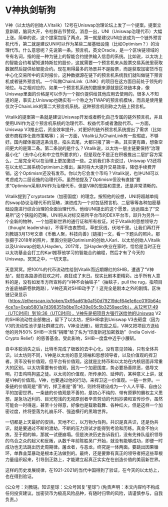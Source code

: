 # V神执剑斩狗

V神（以太坊的创始人Vitalik）12号在Uniswap治理论坛上发了一个提案。提案立意新颖，脑洞大开，令社群击节赞叹。消息一出，UNI（Uniswap治理代币）大幅上涨。简单的说，这个提案包括了两点，第一就是建议UNI应该成为一个链外预言机代币，第二就是建议UNI可以作为某些二层基础设施（比如Optimism？）的治理代币。什么意思呢？先说第一条。预言机，英文Oracle，是一个区块链领域的专有名词，指的是一种为链上的智能合约提供输入信息的系统。比如说，以太坊上的智能合约希望知道特斯拉的股价，这就需要一个预言机来从股票交易系统里获取数据然后提供给智能合约。现在用得最多的场景并不是股票，而是获取加密货币在中心化交易所中的实时报价。这种数据源在链下的预言机系统我们就叫做链下预言机或者链外预言机。一个叫做ChainLink（LINK）的项目在这方面目前处于领先的地位。与之相对应的，如果一个预言机系统的数据来源就是区块链本身，像Uniswap里面的价格是可以作为一个报价提供给其他应用去使用的。很多人不知道的是，事实上Uniswap也确实有一个称之为TWAP的预言机模块，而且是使用量仅次于ChainLink的第二大预言机系统。这种预言机则称之为链上预言机。

Vitalik的提案第一条就是建议Uniswap开发或者孵化自己专属的链外预言机，并且使用UNI作为这个预言机系统的治理代币、权益代币或者激励代币。一方面，Uniswap V3推出后，资金效率提升，对更好的链外预言机系统提出了需求（比如做市商程序化做市策略等）；另一方面，Vitalik认为ChainLink有一些瑕疵，不够好。国内媒体报道这条消息，掐头去尾，大都只报了第一条。其实更有趣，想象空间更大的是第二条。第二条说的是什么？Vitalik说，以太坊一层主链要保持“治理最小化”（去中心化和中立性所要求的），但是现在不是正在积极推出二层扩容方案么，二层完全可以在治理上更加激进一些。之前我们多次说过，Uniswap V3还将在以太坊二层系统Optimism上推出，届时将大大提升交易效率，降低手续费开销。这个Optimism还没有发币。你以为它会发个币吗？Vitalik说，也许UNI可以考虑成为二层设施的治理代币。虽然他提及了Optimism但没有直接“要求”Optimism采用UNI作为治理代币，但是V神的思路和意思，还是非常清晰的。

Vitalik提到了cryptostate（加密国度）的理念。按照他的设想，UNI将超越单纯的swap协议治理代币的范畴，演进成为一个对包括预言机、二层等等各种加密基础设施进行综合治理的全面治理代币。他给UNI提出的这个愿景，远远超出了“交易所”这个狭隘的范畴。UNI将从对标交易所平台币的DEX平台币，跃升为另外一个全新的物种，一个加密新世界的通行证和所有权证。对于Vitalik的思想领导力（thought leadership），不得不由衷赞叹。草蛇灰线，伏地千里。让我们再打开刘教链3月13号文章《币散人聚，科技向善》[链接]一文，看一下题头的照片。那张摄于2018年的照片，里面分别是Optimism的创始人Karl、以太坊创始人Vitalik以及Uniswap创始人Hayden。2017年，当Hayden失业在家时，恰恰是当时正在以太坊基金会打工的Karl推荐他学习的智能合约编程，然后才有了今天的Uniswap。冥冥之中，一切天意。

天意冥冥。把100%的代币流动性给到Vitalik而近期爆红的SHIB，遭遇了“V神劫”。就在各路游资狂欢之时，疯狂成了末日。现实比剧本更精彩。出乎所有人意料的是，没有如发币方所宣称的“V神不会抽毯子”（抽毯子，pull the rug，指项目方釜底抽薪卷款跑路），V神还真对SHIB动手了！这完全是剧本之外的剧情。区块链记录显示（https://etherscan.io/token/0x95ad61b0a150d79219dcf64e1e6cc01f0b64c4ce?a=0xab5801a7d398351b8be11c439e05c5b3259aec9b），从12号17:49（UTC时间）到18:36（UTC时间），V神先是把项目方强行送给他的Uniswap V2的SHIB流动性全部撤出，留下了以太坊，把SHIB拿到Uniswap V3去砸盘（因为V3的流动性池子是社群建立的，V神没法撤）。砸完盘之后，V神又把项目方送给他的另外50% SHIB一次性“捐赠”给了名为“印度新冠加密救助”（India Coivid-Crypto Relief）的慈善基金。受此影响，SHIB一度盘中近乎小腰斩。

自中本聪消失之后，比特币完成了极致的去中心化。没有意见领袖，只有全体共识。以太坊则不同，V神是以太坊的意见领袖和思想领导者，以及价值观的捍卫者。货币没有价值观，但平台有价值观。这就是比特币和以太坊在内核层面非常重大的区别。以太坊需要有价值观，因为一个加密国度，势必要扬善除恶，倡导文明，打击鸡鸣狗盗之徒。以太坊的价值观，所传承的、延伸的，某种意义上讲，就是V神的价值观。V神，也要通过他的行动，来捍卫这一价值观。一链一世界。一条链的价值观是“善”的，捍卫者是“善”的，则终将建设成为一个人人平等、自由公平的加密世界。一条链的价值观是不善的，是初心不纯的、带有原罪的霸权主义思想，是急功近利的、目光短浅的无视原创者辛苦劳动的代码抄袭和宣传炒作，虽然可能会一时得逞，甚至十分得意，好像也是载歌载舞、各种红火，但是这样一个加密过度，终将堕落为礼崩乐坏、强盗横行的黑暗世界。

一切都是上天最好的安排。天地不仁，以万物为刍狗。共识是真共识，还是伪共识，就是要通过不断的渡劫，不断的压力测试才能得到考验和历练。真金不怕火炼，至于假的嘛，那就一试便崩塌。但是泱泱历史告诉我们，没有先锋队组织领导的乌合之众的起义和反叛，从数千年前陈胜吴广开始，就没有能够成功，即便一时成功也无法跳出历史周期律。屠龙者，与恶龙，终究是一体两面。要跳出因果循环，单靠韭菜暴动是根本无法做到的。最终，还是要靠有真正的领导者把这些草根力量组织起来，引导到正路上，才能建立起真正实实在在创造价值的美丽新世界。

这样的历史发展规律，在1921-2021的当代中国得到了验证，在今天的以太坊上，也在得到验证。

(公众号：刘教链。知识星球：公众号回复“星球”)
(免责声明：本文内容均不构成任何投资建议。加密货币为极高风险品种，有随时归零的风险，请谨慎参与，自我负责。)
